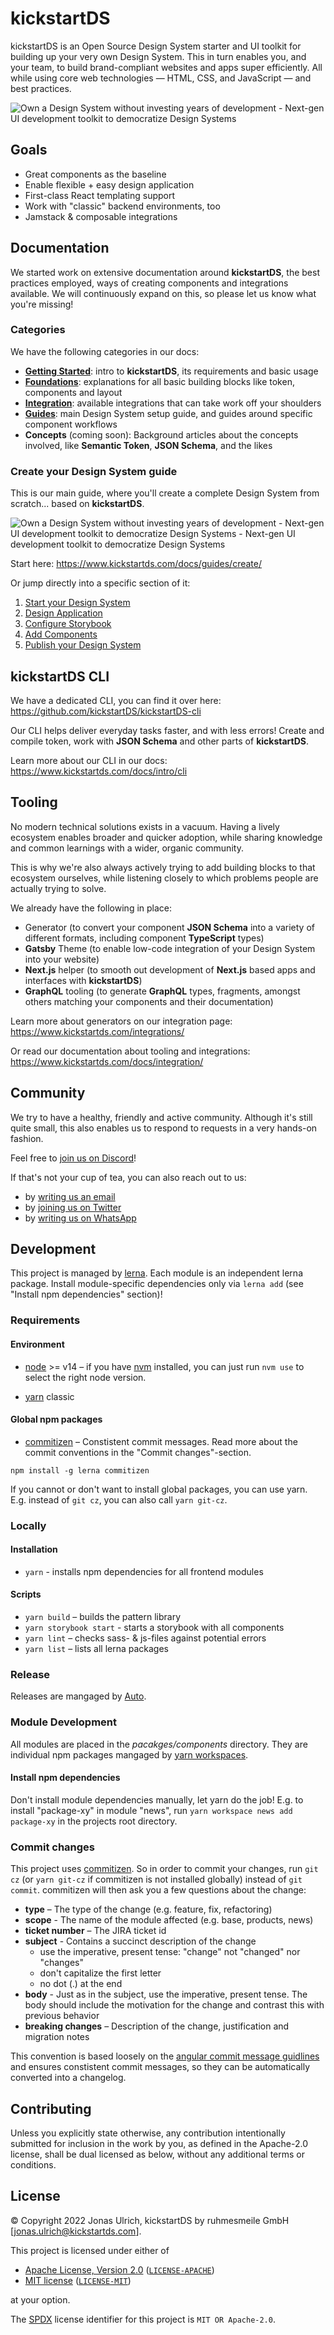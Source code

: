 # kickstartDS

kickstartDS is an Open Source Design System starter and UI toolkit for building up your very own Design System. This in turn enables you, and your team, to build brand-compliant websites and apps super efficiently. All while using core web technologies — HTML, CSS, and JavaScript — and best practices.

![Own a Design System without investing years of development - Next-gen UI development toolkit to democratize Design Systems](assets/own-a-design-system.png)

## Goals

- Great components as the baseline
- Enable flexible + easy design application
- First-class React templating support
- Work with "classic" backend environments, too
- Jamstack & composable integrations

## Documentation

We started work on extensive documentation around **kickstartDS**, the best practices employed, ways of creating components and integrations available. We will continuously expand on this, so please let us know what you're missing!

### Categories

We have the following categories in our docs:

- [**Getting Started**](https://www.kickstartds.com/docs/intro/): intro to **kickstartDS**, its requirements and basic usage
- [**Foundations**](https://www.kickstartds.com/docs/foundations/): explanations for all basic building blocks like token, components and layout
- [**Integration**](https://www.kickstartds.com/docs/integration/): available integrations that can take work off your shoulders
- [**Guides**](https://www.kickstartds.com/docs/guides/): main Design System setup guide, and guides around specific component workflows
- **Concepts** (coming soon): Background articles about the concepts involved, like **Semantic Token**, **JSON Schema**, and the likes

### Create your Design System guide

This is our main guide, where you'll create a complete Design System from scratch... based on **kickstartDS**.

![Own a Design System without investing years of development - Next-gen UI development toolkit to democratize Design Systems - Next-gen UI development toolkit to democratize Design Systems](assets/github_readme2.png)

Start here: https://www.kickstartds.com/docs/guides/create/

Or jump directly into a specific section of it:

1. [Start your Design System](https://www.kickstartds.com/docs/guides/create/start)
2. [Design Application](https://www.kickstartds.com/docs/guides/create/design)
3. [Configure Storybook](https://www.kickstartds.com/docs/guides/create/storybook)
4. [Add Components](https://www.kickstartds.com/docs/guides/create/components)
5. [Publish your Design System](https://www.kickstartds.com/docs/guides/create/publish)

## kickstartDS CLI

We have a dedicated CLI, you can find it over here:<br/>
https://github.com/kickstartDS/kickstartDS-cli

Our CLI helps deliver everyday tasks faster, and with less errors! Create and compile token, work with **JSON Schema** and other parts of **kickstartDS**.

Learn more about our CLI in our docs:<br/>
https://www.kickstartds.com/docs/intro/cli

## Tooling

No modern technical solutions exists in a vacuum. Having a lively ecosystem enables broader and quicker adoption, while sharing knowledge and common learnings with a wider, organic community.

This is why we're also always actively trying to add building blocks to that ecosystem ourselves, while listening closely to which problems people are actually trying to solve.

We already have the following in place:

- Generator (to convert your component **JSON Schema** into a variety of different formats, including component **TypeScript** types)
- **Gatsby** Theme (to enable low-code integration of your Design System into your website)
- **Next.js** helper (to smooth out development of **Next.js** based apps and interfaces with **kickstartDS**)
- **GraphQL** tooling (to generate **GraphQL** types, fragments, amongst others matching your components and their documentation)

Learn more about generators on our integration page:<br/>
https://www.kickstartds.com/integrations/

Or read our documentation about tooling and integrations:<br/>
https://www.kickstartds.com/docs/integration/

## Community

We try to have a healthy, friendly and active community. Although it's still quite small, this also enables us to respond to requests in a very hands-on fashion.

Feel free to [join us on Discord](https://discord.gg/mwKzD5gejY)!

If that's not your cup of tea, you can also reach out to us:

- by [writing us an email](mailto:hello@kickstartds.com)
- by [joining us on Twitter](https://twitter.com/intent/follow?screen_name=kickstartDS)
- by [writing us on WhatsApp](https://wa.me/491752131879?text=Hi!%20I%20am%20interested%20to%20know%20more%20about%20kickstartDS.)

## Development

This project is managed by [lerna](https://lernajs.io/). Each module is an independent lerna package. Install module-specific dependencies only via `lerna add` (see "Install npm dependencies" section)!

### Requirements

#### Environment

- [node](https://nodejs.org/en/) >= v14 – if you have [nvm](https://github.com/creationix/nvm#node-version-manager---) installed, you can just run `nvm use` to select the right node version.

- [yarn](https://classic.yarnpkg.com/lang/en/) classic

#### Global npm packages

- [commitizen](http://commitizen.github.io/cz-cli/) – Constistent commit messages. Read more about the commit conventions in the "Commit changes"-section.

`npm install -g lerna commitizen`

If you cannot or don't want to install global packages, you can use yarn. E.g. instead of `git cz`, you can also call `yarn git-cz`.

### Locally

#### Installation

- `yarn` - installs npm dependencies for all frontend modules

#### Scripts

- `yarn build` – builds the pattern library
- `yarn storybook start` - starts a storybook with all components
- `yarn lint` – checks sass- & js-files against potential errors
- `yarn list` – lists all lerna packages

### Release

Releases are mangaged by [Auto](https://intuit.github.io/auto/index).

### Module Development

All modules are placed in the _pacakges/components_ directory. They are individual npm packages mangaged by [yarn workspaces](https://classic.yarnpkg.com/en/docs/workspaces).

#### Install npm dependencies

Don't install module dependencies manually, let yarn do the job!
E.g. to install "package-xy" in module "news", run `yarn workspace news add package-xy` in the projects root directory.

### Commit changes

This project uses [commitizen](http://commitizen.github.io/cz-cli/). So in order to commit your changes, run `git cz` (or `yarn git-cz` if commitizen is not installed globally) instead of `git commit`. commitizen will then ask you a few questions about the change:

- **type** – The type of the change (e.g. feature, fix, refactoring)
- **scope** - The name of the module affected (e.g. base, products, news)
- **ticket number** – The JIRA ticket id
- **subject** - Contains a succinct description of the change
  - use the imperative, present tense: "change" not "changed" nor "changes"
  - don't capitalize the first letter
  - no dot (.) at the end
- **body** - Just as in the subject, use the imperative, present tense. The body should include the motivation for the change and contrast this with previous behavior
- **breaking changes** – Description of the change, justification and migration notes

This convention is based loosely on the [angular commit message guidlines](https://github.com/angular/angular/blob/master/CONTRIBUTING.md#-commit-message-guidelines) and ensures constistent commit messages, so they can be automatically converted into a changelog.

## Contributing

Unless you explicitly state otherwise, any contribution intentionally submitted
for inclusion in the work by you, as defined in the Apache-2.0 license, shall be
dual licensed as below, without any additional terms or conditions.

## License

&copy; Copyright 2022 Jonas Ulrich, kickstartDS by ruhmesmeile GmbH [jonas.ulrich@kickstartds.com].

This project is licensed under either of

- [Apache License, Version 2.0](https://www.apache.org/licenses/LICENSE-2.0) ([`LICENSE-APACHE`](LICENSE-APACHE))
- [MIT license](https://opensource.org/licenses/MIT) ([`LICENSE-MIT`](LICENSE-MIT))

at your option.

The [SPDX](https://spdx.dev) license identifier for this project is `MIT OR Apache-2.0`.
